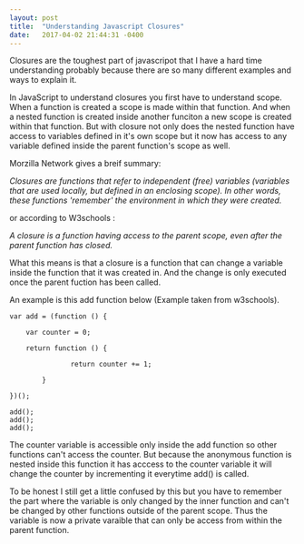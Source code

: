 ```yaml
---
layout: post
title:  "Understanding Javascript Closures"
date:   2017-04-02 21:44:31 -0400
---
```



Closures are the toughest part of javascripot that I have a hard time understanding probably because there are so many different examples and ways to explain it. 

In JavaScript to understand closures you first have to understand scope. 
When a function is created a scope is made within that function. And when a nested function is created inside another funciton a new scope is created within that function.  But with closure  not only does the nested function have access to variables defined in it's own scope but it now has access to any variable defined inside the parent function's scope as well. 

Morzilla Network gives a breif summary:

*Closures are functions that refer to independent (free) variables (variables that are used locally, but defined in an enclosing scope). In other words, these functions 'remember' the environment in which they were created.*

or according to W3schools : 

*A closure is a function having access to the parent scope, even after the parent function has closed.*

What this means is that a closure is a function that can change a variable inside the function that it was created in. And the change is only executed once the parent fuction has been called.


An example is this add function below (Example taken from w3schools).


```
var add = (function () {

    var counter = 0;
		
    return function () {
		
	    	   return counter += 1;
				
		}
		
})();

add();
add();
add();
```

The counter variable is accessible only inside the add function so other functions can't access the counter. But because the anonymous function is nested inside this function it has acccess to the counter variable it will change the counter by incrementing it everytime add() is called. 

To be honest I still get a little confused by this but you have to remember the part where the variable is only changed by the inner function and can't be changed by other functions outside of the parent scope. Thus the variable is now a private varaible that can only be access from within the parent function. 


